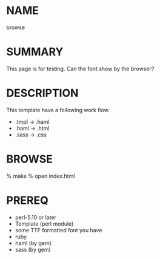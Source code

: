 NAME
====

browse

SUMMARY
=======

This page is for testing.  Can the font show by the browser?

DESCRIPTION
===========

This template have a following work flow.

- .tmpl -> .haml
- .haml -> .html
- .sass -> .css

BROWSE
======

  % make
  % open index.html

PREREQ
======

- perl-5.10 or later
- Template (perl module)
- some TTF formatted font you have
- ruby
- haml (by gem)
- sass (by gem)
